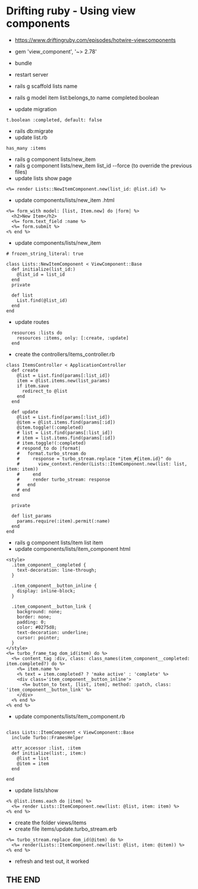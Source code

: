 # Drifting ruby - Using view components
- https://www.driftingruby.com/episodes/hotwire-viewcomponents

- gem 'view_component', '~> 2.78'
- bundle
- restart server
- rails g scaffold lists name
- rails g model item list:belongs_to name completed:boolean
- update migration

```
t.boolean :completed, default: false
```

- rails db:migrate
- update list.rb

```
has_many :items
```

- rails g component lists/new_item
- rails g component lists/new_item list_id --force (to override the previous files)
- update lists show page

```
<%= render Lists::NewItemComponent.new(list_id: @list.id) %>
```

- update components/lists/new_item .html

```
<%= form_with model: [list, Item.new] do |form| %>
  <h2>New Item</h2>
  <%= form.text_field :name %>
  <%= form.submit %>
<% end %>
```

- update components/lists/new_item

```
# frozen_string_literal: true

class Lists::NewItemComponent < ViewComponent::Base
  def initialize(list_id:)
    @list_id = list_id
  end
  private

  def list
    List.find(@list_id)
  end
end

```

- update routes

```
  resources :lists do
    resources :items, only: [:create, :update]
  end
```

- create the controllers/items_controller.rb

```
class ItemsController < ApplicationController
  def create
    @list = List.find(params[:list_id])
    item = @list.items.new(list_params)
    if item.save
      redirect_to @list
    end
  end

  def update
    @list = List.find(params[:list_id])
    @item = @list.items.find(params[:id])
    @item.toggle!(:completed)
    # list = List.find(params[:list_id])
    # item = list.items.find(params[:id])
    # item.toggle!(:completed)
    # respond_to do |format|
    #   format.turbo_stream do
    #     response = turbo_stream.replace "item_#{item.id}" do
    #       view_context.render(Lists::ItemComponent.new(list: list, item: item))
    #     end
    #     render turbo_stream: response
    #   end
    # end
  end

  private

  def list_params
    params.require(:item).permit(:name)
  end
end
```

- rails g component lists/item list item
- update components/lists/item_component html

```
<style>
  .item_component__completed {
    text-decoration: line-through;
  }

  .item_component__button_inline {
    display: inline-block;
  }

  .item_component__button_link {
    background: none;
    border: none;
    padding: 0;
    color: #0275d8;
    text-decoration: underline;
    cursor: pointer;
  }
</style>
<%= turbo_frame_tag dom_id(item) do %>
  <%= content_tag :div, class: class_names(item_component__completed: item.completed?) do %>
    <%= item.name %>
    <% text = item.completed? ? 'make active' : 'complete' %>
    <div class='item_component__button_inline'>
      <%= button_to text, [list, item], method: :patch, class: 'item_component__button_link' %>
    </div>
  <% end %>
<% end %>
```
- update components/lists/item_component.rb

```

class Lists::ItemComponent < ViewComponent::Base
  include Turbo::FramesHelper

  attr_accessor :list, :item
  def initialize(list:, item:)
    @list = list
    @item = item
  end

end
```

- update lists/show

```
<% @list.items.each do |item| %>
  <%= render Lists::ItemComponent.new(list: @list, item: item) %>
<% end %>
```

- create the folder views/items
- create file items/update.turbo_stream.erb
```
<%= turbo_stream.replace dom_id(@item) do %>
  <%= render(Lists::ItemComponent.new(list: @list, item: @item)) %>
<% end %>
```
- refresh and test out, it worked

## THE END